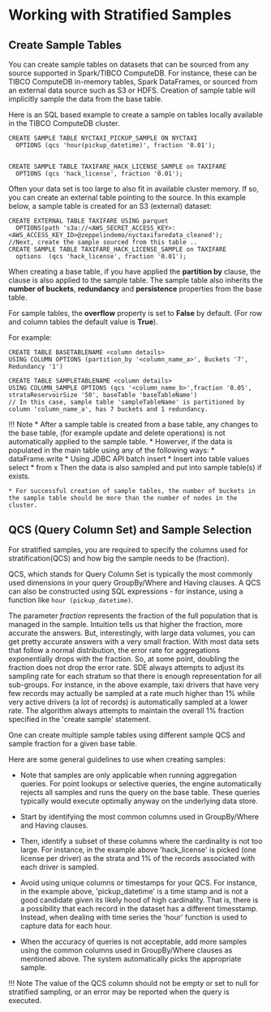 # Working with Stratified Samples


## Create Sample Tables

You can create sample tables on datasets that can be sourced from any source supported in Spark/TIBCO ComputeDB. For instance, these can be TIBCO ComputeDB in-memory tables, Spark DataFrames, or sourced from an external data source such as S3 or HDFS.
Creation of sample table will implicitly sample the data from the base table.

Here is an SQL based example to create a sample on tables locally available in the TIBCO ComputeDB cluster. 

```pre
CREATE SAMPLE TABLE NYCTAXI_PICKUP_SAMPLE ON NYCTAXI 
  OPTIONS (qcs 'hour(pickup_datetime)', fraction '0.01'); 


CREATE SAMPLE TABLE TAXIFARE_HACK_LICENSE_SAMPLE on TAXIFARE 
  OPTIONS (qcs 'hack_license', fraction '0.01');
```

Often your data set is too large to also fit in available cluster memory. If so, you can create an external table pointing to the source. 
In this example below, a sample table is created for an S3 (external) dataset:

```pre
CREATE EXTERNAL TABLE TAXIFARE USING parquet 
  OPTIONS(path 's3a://<AWS_SECRET_ACCESS_KEY>:<AWS_ACCESS_KEY_ID>@zeppelindemo/nyctaxifaredata_cleaned');
//Next, create the sample sourced from this table ..
CREATE SAMPLE TABLE TAXIFARE_HACK_LICENSE_SAMPLE on TAXIFARE 
  options  (qcs 'hack_license', fraction '0.01');
```

When creating a base table, if you have applied the **partition by** clause, the clause is also applied to the sample table. The sample table also inherits the **number of buckets**, **redundancy** and **persistence** properties from the base table.

For sample tables, the **overflow** property is set to **False** by default. (For row and column tables the default value is  **True**). 

For example:

```pre
CREATE TABLE BASETABLENAME <column details> 
USING COLUMN OPTIONS (partition_by '<column_name_a>', Buckets '7', Redundancy '1')

CREATE TABLE SAMPLETABLENAME <column details> 
USING COLUMN_SAMPLE OPTIONS (qcs '<column_name_b>',fraction '0.05', 
strataReservoirSize '50', baseTable 'baseTableName')
// In this case, sample table 'sampleTableName' is partitioned by column 'column_name_a', has 7 buckets and 1 redundancy.
```


!!! Note
	* After a sample table is created from a base table, any changes to the base table, (for example update and delete operations) is not automatically applied to the sample table.
	* Howerver, if the data is populated in the main table using any of the following ways:
		*	dataFrame.write
		*	Using JDBC API batch insert
		*	Insert into table values select * from x
Then the data is also sampled and put into sample table(s) if exists.
    
    * For successful creation of sample tables, the number of buckets in the sample table should be more than the number of nodes in the cluster. 

## QCS (Query Column Set) and Sample Selection
For stratified samples, you are required to specify the columns used for stratification(QCS) and how big the sample needs to be (fraction). 

QCS, which stands for Query Column Set is typically the most commonly used dimensions in your query GroupBy/Where and Having clauses. A QCS can also be constructed using SQL expressions - for instance, using a function like `hour (pickup_datetime)`.

The parameter *fraction* represents the fraction of the full population that is managed in the sample. Intuition tells us that higher the fraction, more accurate the answers. But, interestingly, with large data volumes, you can get pretty accurate answers with a very small fraction. With most data sets that follow a normal distribution, the error rate for aggregations exponentially drops with the fraction. So, at some point, doubling the fraction does not drop the error rate. SDE always attempts to adjust its sampling rate for each stratum so that there is enough representation for all sub-groups. 
For instance, in the above example, taxi drivers that have very few records may actually be sampled at a rate much higher than 1% while very active drivers (a lot of records) is automatically sampled at a lower rate. The algorithm always attempts to maintain the overall 1% fraction specified in the 'create sample' statement. 

One can create multiple sample tables using different sample QCS and sample fraction for a given base table. 

Here are some general guidelines to use when creating samples:

* Note that samples are only applicable when running aggregation queries. For point lookups or selective queries, the engine automatically rejects all samples and runs the query on the base table. These queries typically would execute optimally anyway on the underlying data store.

* Start by identifying the most common columns used in GroupBy/Where and Having clauses. 

* Then, identify a subset of these columns where the cardinality is not too large. For instance, in the example above 'hack_license' is picked (one license per driver) as the strata and 1% of the records associated with each driver is sampled. 

* Avoid using unique columns or timestamps for your QCS. For instance, in the example above, 'pickup_datetime' is a time stamp and is not a good candidate given its likely hood of high cardinality. That is, there is a possibility that each record in the dataset has a different timesstamp. Instead, when dealing with time series the 'hour' function is used to capture data for each hour. 

* When the accuracy of queries is not acceptable, add more samples using the common columns used in GroupBy/Where clauses as mentioned above. The system automatically picks the appropriate sample. 

!!! Note
	The value of the QCS column should not be empty or set to null for stratified sampling, or an error may be reported when the query is executed.

